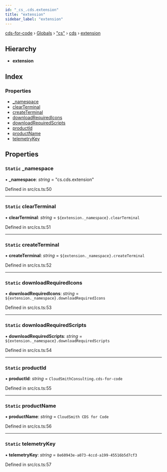 ```yaml
---
id: "_cs_.cds.extension"
title: "extension"
sidebar_label: "extension"
---
```


[cds-for-code](../index.md) › [Globals](../globals.md) › ["cs"](../modules/_cs_.md) › [cds](../modules/_cs_.cds.md) › [extension](_cs_.cds.extension.md)

## Hierarchy

* **extension**

## Index

### Properties

* [_namespace](_cs_.cds.extension.md#static-_namespace)
* [clearTerminal](_cs_.cds.extension.md#static-clearterminal)
* [createTerminal](_cs_.cds.extension.md#static-createterminal)
* [downloadRequiredIcons](_cs_.cds.extension.md#static-downloadrequiredicons)
* [downloadRequiredScripts](_cs_.cds.extension.md#static-downloadrequiredscripts)
* [productId](_cs_.cds.extension.md#static-productid)
* [productName](_cs_.cds.extension.md#static-productname)
* [telemetryKey](_cs_.cds.extension.md#static-telemetrykey)

## Properties

### `Static` _namespace

▪ **_namespace**: *string* = "cs.cds.extension"

Defined in src/cs.ts:50

___

### `Static` clearTerminal

▪ **clearTerminal**: *string* = `${extension._namespace}.clearTerminal`

Defined in src/cs.ts:51

___

### `Static` createTerminal

▪ **createTerminal**: *string* = `${extension._namespace}.createTerminal`

Defined in src/cs.ts:52

___

### `Static` downloadRequiredIcons

▪ **downloadRequiredIcons**: *string* = `${extension._namespace}.downloadRequiredIcons`

Defined in src/cs.ts:53

___

### `Static` downloadRequiredScripts

▪ **downloadRequiredScripts**: *string* = `${extension._namespace}.downloadRequiredScripts`

Defined in src/cs.ts:54

___

### `Static` productId

▪ **productId**: *string* = `CloudSmithConsulting.cds-for-code`

Defined in src/cs.ts:55

___

### `Static` productName

▪ **productName**: *string* = `CloudSmith CDS for Code`

Defined in src/cs.ts:56

___

### `Static` telemetryKey

▪ **telemetryKey**: *string* = `8e60943e-a073-4ccd-a199-45516b5d7cf3`

Defined in src/cs.ts:57
